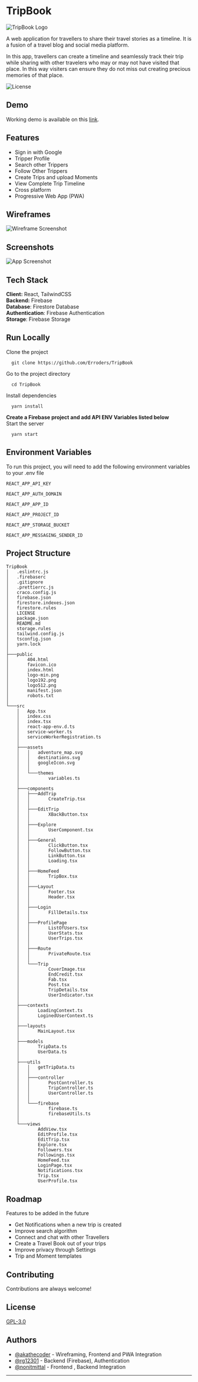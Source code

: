 # TripBook

![TripBook Logo](https://user-images.githubusercontent.com/50939480/122393496-8fd1d380-cf92-11eb-94c3-f8f20113f916.png)

A web application for travellers to share their travel stories as a timeline. It is a fusion of a travel blog and social media platform.

In this app, travellers can create a timeline and seamlessly track their trip while sharing with other travelers who may or may not have visited that place. In this way visiters can ensure they do not miss out creating precious memories of that place.

![License](https://img.shields.io/github/license/Erroders/TripBook?style=flat-square)

## Demo

Working demo is available on this [link](https://tripbook.tk).

## Features

- Sign in with Google
- Tripper Profile
- Search other Trippers
- Follow Other Trippers
- Create Trips and upload Moments
- View Complete Trip Timeline
- Cross platform
- Progressive Web App (PWA)

## Wireframes

<!-- <iframe style="border: 1px solid rgba(0, 0, 0, 0.1);" width="800" height="450" src="https://www.figma.com/embed?embed_host=share&url=https%3A%2F%2Fwww.figma.com%2Fproto%2FOtdRVVifZX2WzyifdX0Gjf%2FTripBook%3Fnode-id%3D26%253A4%26scaling%3Dscale-down%26page-id%3D26%253A2" allowfullscreen></iframe> -->

![Wireframe Screenshot](https://user-images.githubusercontent.com/50939480/122399696-a67b2900-cf98-11eb-824e-1b289c57f7b2.png)

## Screenshots

![App Screenshot](https://via.placeholder.com/468x300?text=App+Screenshot+Here)

## Tech Stack

**Client:** React, TailwindCSS  
**Backend:** Firebase  
**Database**: Firestore Database  
**Authentication**: Firebase Authentication  
**Storage**: Firebase Storage

## Run Locally

Clone the project

```shell
  git clone https://github.com/Erroders/TripBook
```

Go to the project directory

```shell
  cd TripBook
```

Install dependencies

```shell
  yarn install
```

**Create a Firebase project and add API ENV Variables listed below**  
Start the server

```shell
  yarn start
```

## Environment Variables

To run this project, you will need to add the following environment variables to your .env file

`REACT_APP_API_KEY`

`REACT_APP_AUTH_DOMAIN`

`REACT_APP_APP_ID`

`REACT_APP_PROJECT_ID`

`REACT_APP_STORAGE_BUCKET`

`REACT_APP_MESSAGING_SENDER_ID`

## Project Structure

```shell
TripBook
│   .eslintrc.js
│   .firebaserc
│   .gitignore
│   .prettierrc.js
│   craco.config.js
│   firebase.json
│   firestore.indexes.json
│   firestore.rules
│   LICENSE
│   package.json
│   README.md
│   storage.rules
│   tailwind.config.js
│   tsconfig.json
│   yarn.lock
│
├───public
│       404.html
│       favicon.ico
│       index.html
│       logo-min.png
│       logo192.png
│       logo512.png
│       manifest.json
│       robots.txt
│
└───src
    │   App.tsx
    │   index.css
    │   index.tsx
    │   react-app-env.d.ts
    │   service-worker.ts
    │   serviceWorkerRegistration.ts
    │
    ├───assets
    │   │   adventure_map.svg
    │   │   destinations.svg
    │   │   googleIcon.svg
    │   │
    │   └───themes
    │           variables.ts
    │
    ├───components
    │   ├───AddTrip
    │   │       CreateTrip.tsx
    │   │
    │   ├───EditTrip
    │   │       XBackButton.tsx
    │   │
    │   ├───Explore
    │   │       UserComponent.tsx
    │   │
    │   ├───General
    │   │       ClickButton.tsx
    │   │       FollowButton.tsx
    │   │       LinkButton.tsx
    │   │       Loading.tsx
    │   │
    │   ├───HomeFeed
    │   │       TripBox.tsx
    │   │
    │   ├───Layout
    │   │       Footer.tsx
    │   │       Header.tsx
    │   │
    │   ├───Login
    │   │       FillDetails.tsx
    │   │
    │   ├───ProfilePage
    │   │       ListOfUsers.tsx
    │   │       UserStats.tsx
    │   │       UserTrips.tsx
    │   │
    │   ├───Route
    │   │       PrivateRoute.tsx
    │   │
    │   └───Trip
    │           CoverImage.tsx
    │           EndCredit.tsx
    │           Fab.tsx
    │           Post.tsx
    │           TripDetails.tsx
    │           UserIndicator.tsx
    │
    ├───contexts
    │       LoadingContext.ts
    │       LoginedUserContext.ts
    │
    ├───layouts
    │       MainLayout.tsx
    │
    ├───models
    │       TripData.ts
    │       UserData.ts
    │
    ├───utils
    │   │   getTripData.ts
    │   │
    │   ├───controller
    │   │       PostController.ts
    │   │       TripController.ts
    │   │       UserController.ts
    │   │
    │   └───firebase
    │           firebase.ts
    │           firebaseUtils.ts
    │
    └───views
            AddView.tsx
            EditProfile.tsx
            EditTrip.tsx
            Explore.tsx
            Followers.tsx
            Followings.tsx
            HomeFeed.tsx
            LoginPage.tsx
            Notifications.tsx
            Trip.tsx
            UserProfile.tsx
```

## Roadmap

Features to be added in the future

- Get Notifications when a new trip is created
- Improve search algorithm
- Connect and chat with other Travellers
- Create a Travel Book out of your trips
- Improve privacy through Settings
- Trip and Moment templates

## Contributing

Contributions are always welcome!

## License

[GPL-3.0](https://choosealicense.com/licenses/gpl-3.0/)

## Authors

- [@akathecoder](https://www.github.com/akathecoder) - Wireframing, Frontend and PWA Integration
- [@rg12301](https://www.github.com/rg12301) - Backend (Firebase), Authentication
- [@nonitmittal](https://www.github.com/nonitmittal) - Frontend , Backend Integration

---
